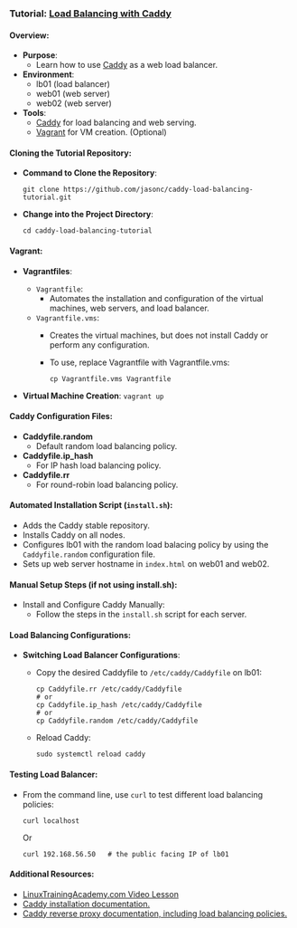 ### Tutorial: [Load Balancing with Caddy](https://www.linuxtrainingacademy.com/caddy-load-balancing-tutorial/)

#### Overview:
- **Purpose**:
	- Learn how to use [Caddy](https://caddyserver.com/) as a web load balancer.
- **Environment**:
	- lb01 (load balancer)
	- web01 (web server)
	- web02 (web server)
- **Tools**:
	- [Caddy](https://caddyserver.com/) for load balancing and web serving.
	- [Vagrant](https://www.vagrantup.com/) for VM creation. (Optional)

#### Cloning the Tutorial Repository:

- **Command to Clone the Repository**:

     ```
     git clone https://github.com/jasonc/caddy-load-balancing-tutorial.git
     ```

- **Change into the Project Directory**:

     ```
     cd caddy-load-balancing-tutorial
     ```

#### Vagrant:
- **Vagrantfiles**:
	- `Vagrantfile`:
		-  Automates the installation and configuration of the virtual machines, web servers, and load balancer.
	- `Vagrantfile.vms`:
		- Creates the virtual machines, but does not install Caddy or perform any configuration.
		- To use, replace Vagrantfile with Vagrantfile.vms:

             ```
             cp Vagrantfile.vms Vagrantfile
             ```

- **Virtual Machine Creation**:
`vagrant up`

#### Caddy Configuration Files:
- **Caddyfile.random**
	- Default random load balancing policy.
- **Caddyfile.ip_hash**
	- For IP hash load balancing policy.
- **Caddyfile.rr**
	- For round-robin load balancing policy.

#### Automated Installation Script (`install.sh`):
- Adds the Caddy stable repository.
- Installs Caddy on all nodes.
- Configures lb01 with the random load balacing policy by using the `Caddyfile.random` configuration file.
- Sets up web server hostname in `index.html` on web01 and web02.

#### Manual Setup Steps (if not using install.sh):
- Install and Configure Caddy Manually:
	- Follow the steps in the `install.sh` script for each server.

#### Load Balancing Configurations:
- **Switching Load Balancer Configurations**:
	- Copy the desired Caddyfile to `/etc/caddy/Caddyfile` on lb01:

        ```
        cp Caddyfile.rr /etc/caddy/Caddyfile
        # or
        cp Caddyfile.ip_hash /etc/caddy/Caddyfile
        # or
        cp Caddyfile.random /etc/caddy/Caddyfile
        ```

	- Reload Caddy:

         ```
         sudo systemctl reload caddy
         ```

#### Testing Load Balancer:
- From the command line, use `curl` to test different load balancing policies:

    ```
    curl localhost
    ```
	  
    Or
	  
    ```
    curl 192.168.56.50   # the public facing IP of lb01
    ```

#### Additional Resources:
- [LinuxTrainingAcademy.com Video Lesson](https://www.linuxtrainingacademy.com/caddy-load-balancing-tutorial/)
- [Caddy installation documentation.](https://caddyserver.com/docs/install)
- [Caddy reverse proxy documentation, including load balancing policies.](https://caddyserver.com/docs/caddyfile/directives/reverse_proxy)


